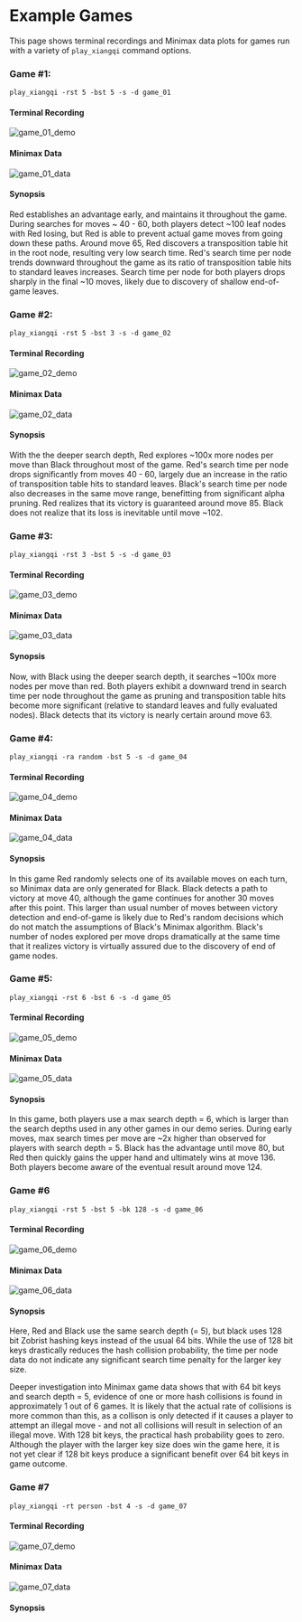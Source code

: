 # Example Games

This page shows terminal recordings and Minimax data plots for games run with a variety of `play_xiangqi` command options. 

### Game #1:

```
play_xiangqi -rst 5 -bst 5 -s -d game_01
```
#### Terminal Recording
![game_01_demo](demos/gifs/game_01.gif)

#### Minimax Data
![game_01_data](demos/game_summaries/20240928184815779820-game_01/20240928184815779820.png)

#### Synopsis
Red establishes an advantage early, and maintains it throughout the game. During searches for moves ~ 40 - 60, both players detect ~100 leaf nodes with Red losing, but Red is able to prevent actual game moves from going down these paths. Around move 65, Red discovers a transposition table hit in the root node, resulting very low search time. Red's search time per node trends downward throughout the game as its ratio of transposition table hits to standard leaves increases. Search time per node for both players drops sharply in the final ~10 moves, likely due to discovery of shallow end-of-game leaves.

### Game #2:

```
play_xiangqi -rst 5 -bst 3 -s -d game_02
```

#### Terminal Recording
![game_02_demo](demos/gifs/game_02.gif)

#### Minimax Data
![game_02_data](demos/game_summaries/20240928185023180736-game_02/20240928185023180736.png)

#### Synopsis
With the the deeper search depth, Red explores ~100x more nodes per move than Black throughout most of the game. Red's search time per node drops significantly from moves 40 - 60, largely due an increase in the ratio of transposition table hits to standard leaves. Black's search time per node also decreases in the same move range, benefitting from significant alpha pruning. Red realizes that its victory is guaranteed around move 85. Black does not realize that its loss is inevitable until move ~102.

### Game #3:

```
play_xiangqi -rst 3 -bst 5 -s -d game_03
```
#### Terminal Recording
![game_03_demo](demos/gifs/game_03.gif)

#### Minimax Data
![game_03_data](demos/game_summaries/20240929074421157031-game_03/20240929074421157031.png)

#### Synopsis

Now, with Black using the deeper search depth, it searches ~100x more nodes per move than red. Both players exhibit a downward trend in search time per node throughout the game as pruning and transposition table hits become more significant (relative to standard leaves and fully evaluated nodes). Black detects that its victory is nearly certain around move 63. 

### Game #4:

```
play_xiangqi -ra random -bst 5 -s -d game_04
```
#### Terminal Recording
![game_04_demo](demos/gifs/game_04.gif)

#### Minimax Data
![game_04_data](demos/game_summaries/20240928185407356119-game_04/20240928185407356119.png)

#### Synopsis
In this game Red randomly selects one of its available moves on each turn, so Minimax data are only generated for Black. Black detects a path to victory at move 40, although the game continues for another 30 moves after this point. This larger than usual number of moves between victory detection and end-of-game is likely due to Red's random decisions which do not match the assumptions of Black's Minimax algorithm. Black's number of nodes explored per move drops dramatically at the same time that it realizes victory is virtually assured due to the discovery of end of game nodes.

### Game #5:

```
play_xiangqi -rst 6 -bst 6 -s -d game_05
```
#### Terminal Recording
![game_05_demo](demos/gifs/game_05.gif)

#### Minimax Data
![game_05_data](demos/game_summaries/20240928185526089812-game_05/20240928185526089812.png)

#### Synopsis

In this game, both players use a max search depth = 6, which is larger than the search depths used in any other games in our demo series. During early moves, max search times per move are ~2x higher than observed for players with search depth = 5. Black has the advantage until move 80, but Red then quickly gains the upper hand and ultimately wins at move 136. Both players become aware of the eventual result around move 124.

### Game #6

```
play_xiangqi -rst 5 -bst 5 -bk 128 -s -d game_06
```
#### Terminal Recording
![game_06_demo](demos/gifs/game_06.gif)

#### Minimax Data
![game_06_data](demos/game_summaries/20240928212851712774-game_06/20240928212851712774.png)


#### Synopsis

Here, Red and Black use the same search depth (= 5), but black uses 128 bit Zobrist hashing keys instead of the usual 64 bits. While the use of 128 bit keys drastically reduces the hash collision probability, the time per node data do not indicate any significant search time penalty for the larger key size.

Deeper investigation into Minimax game data shows that with 64 bit keys and search depth = 5, evidence of one or more hash collisions is found in approximately 1 out of 6 games. It is likely that the actual rate of collisions is more common than this, as a collison is only detected if it causes a player to attempt an illegal move - and not all collisions will result in selection of an illegal move. With 128 bit keys, the practical hash probability goes to zero. Although the player with the larger key size does win the game here, it is not yet clear if 128 bit keys produce a significant benefit over 64 bit keys in game outcome. 


### Game #7

```
play_xiangqi -rt person -bst 4 -s -d game_07
```
#### Terminal Recording
![game_07_demo](demos/gifs/game_07.gif)

#### Minimax Data
![game_07_data](demos/game_summaries/20240928213216195660-game_07/20240928213216195660.png)

#### Synopsis